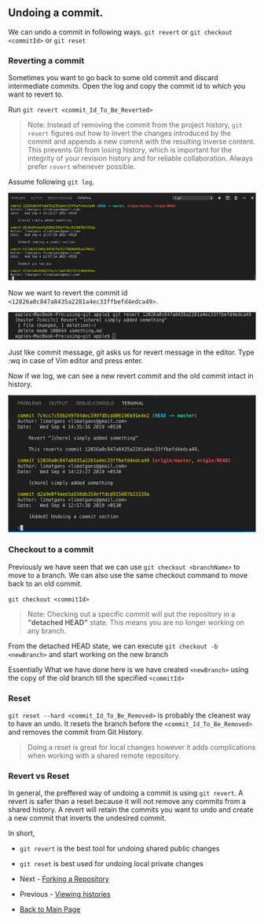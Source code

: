 ## Undoing a commit.
We can undo a commit in following ways. `git revert` or `git checkout <commitId>` or `git reset`

### Reverting a commit
Sometimes you want to go back to some old commit and discard intermediate commits. Open the log and copy the commit id to which you want to revert to.

Run `git revert <commit_Id_To_Be_Reverted>`

> Note: Instead of removing the commit from the project history, `git revert` figures out how to invert the changes introduced by the commit and appends a new commit with the resulting inverse content. This prevents Git from losing history, which is important for the integrity of your revision history and for reliable collaboration. Always prefer `revert` whenever possible.

Assume following `git log`.

![git log before reverting](../pics/before-git-revert-log.png)

Now we want to revert the commit id `<12026a0c847a8435a2281a4ec33ffbefd4edca49>`.

![git revert](../pics/git-revert.png)

Just like commit message, git asks us for revert message in the editor. Type :wq in case of Vim editor and press enter.

Now if we log, we can see a new revert commit and the old commit intact in history.

![git log after reverting](../pics/git-log-after-git-revert.png)

### Checkout to a commit
Previously we have seen that we can use `git checkout <branchName>` to move to a branch. We can also use the same checkout command to move back to an old commit.

`git checkout <commitId>`

> Note: Checking out a specific commit will put the repository in a **"detached HEAD"** state. This means you are no longer working on any branch.

From the detached HEAD state, we can execute `git checkout -b <newBranch>` and start working on the new branch

Essentially What we have done here is we have created `<newBranch>` using the copy of the old branch till the specified `<commitId>`

### Reset
`git reset --hard <commit_Id_To_Be_Removed>` is probably the cleanest way to have an undo. It resets the branch before the `<commit_Id_To_Be_Removed>` and removes the commit from Git History.

> Doing a reset is great for local changes however it adds complications when working with a shared remote repository.

### Revert vs Reset

In general, the preffered way of undoing a commit is using `git revert`. A revert is safer than a reset because it will not remove any commits from a shared history. A revert will retain the commits you want to undo and create a new commit that inverts the undesired commit. 

In short,
- `git revert` is the best tool for undoing shared public changes
- `git reset` is best used for undoing local private changes

- Next - [Forking a Repository](./Forking-a-Repository.md)
- Previous - [Viewing histories](./Viewing-histories.md)  

- [Back to Main Page](./index.md)
